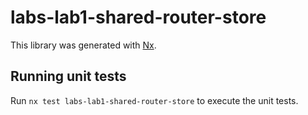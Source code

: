 # labs-lab1-shared-router-store

This library was generated with [Nx](https://nx.dev).

## Running unit tests

Run `nx test labs-lab1-shared-router-store` to execute the unit tests.
